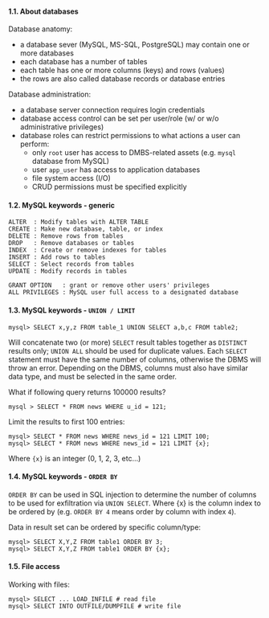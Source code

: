 #### 1.1. About databases

Database anatomy:

- a database sever (MySQL, MS-SQL, PostgreSQL) may contain one or more databases
- each database has a number of tables
- each table has one or more columns (keys) and rows (values)
- the rows are also called database records or database entries

Database administration:

- a database server connection requires login credentials
- database access control can be set per user/role (w/ or w/o administrative privileges)
- database roles can restrict permissions to what actions a user can perform:
  - only `root` user has access to DMBS-related assets (e.g. `mysql` database from MySQL)
  - user `app_user` has access to application databases
  - file system access (I/O)
  - CRUD permissions must be specified explicitly


#### 1.2. MySQL keywords - generic

```
ALTER  : Modify tables with ALTER TABLE
CREATE : Make new database, table, or index
DELETE : Remove rows from tables
DROP   : Remove databases or tables
INDEX  : Create or remove indexes for tables
INSERT : Add rows to tables
SELECT : Select records from tables
UPDATE : Modify records in tables

GRANT OPTION   : grant or remove other users' privileges
ALL PRIVILEGES : MySQL user full access to a designated database
```


#### 1.3. MySQL keywords - `UNION / LIMIT`

```
mysql> SELECT x,y,z FROM table_1 UNION SELECT a,b,c FROM table2;
```

Will concatenate two (or more) `SELECT` result tables together as `DISTINCT` results only; 
`UNION ALL` should be used for duplicate values. Each `SELECT` statement must have the same 
number of columns, otherwise the DBMS will throw an error. Depending on the DBMS, columns must 
also have similar data type, and must be selected in the same order.

What if following query returns 100000 results?
```
mysql > SELECT * FROM news WHERE u_id = 121;
```

Limit the results to first 100 entries:
```
mysql> SELECT * FROM news WHERE news_id = 121 LIMIT 100;
mysql> SELECT * FROM news WHERE news_id = 121 LIMIT {x};
```
Where `{x}` is an integer (0, 1, 2, 3, etc...)


#### 1.4. MySQL keywords - `ORDER BY`

`ORDER BY` can be used in SQL injection to determine the number of columns to be used for 
exfiltration via `UNION SELECT`. Where {x} is the column index to be ordered by 
(e.g. `ORDER BY 4` means order by column with index `4`).

Data in result set can be ordered by specific column/type:
```
mysql> SELECT X,Y,Z FROM table1 ORDER BY 3;
mysql> SELECT X,Y,Z FROM table1 ORDER BY {x};
```

#### 1.5. File access

Working with files:
```
mysql> SELECT ... LOAD_INFILE # read file
mysql> SELECT INTO OUTFILE/DUMPFILE # write file
```
